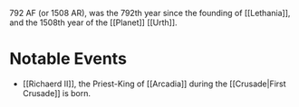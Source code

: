 792 AF (or 1508 AR), was the 792th year since the founding of [[Lethania]], and the 1508th year of the [[Planet]] [[Urth]].

# Notable Events
- [[Richaerd II]], the Priest-King of [[Arcadia]] during the [[Crusade|First Crusade]] is born.
